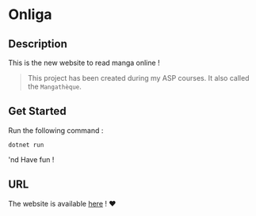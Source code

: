 # Onliga

## Description 

This is the new website to read manga online !

> This project has been created during my ASP courses. It also called the `Mangathèque`.

## Get Started

Run the following command : 

```
dotnet run
```

'nd Have fun !

## URL

The website is available [here](https://onligami.azurewebsites.net) ! :heart: